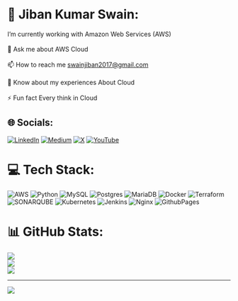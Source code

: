 # 💫 Jiban Kumar Swain:
I’m currently working with Amazon Web Services (AWS)<br><br>💬 Ask me about AWS Cloud<br><br>📫 How to reach me swainjiban2017@gmail.com<br><br>📄 Know about my experiences About Cloud<br><br>⚡ Fun fact Every think in Cloud


## 🌐 Socials:
[![LinkedIn](https://img.shields.io/badge/LinkedIn-%230077B5.svg?logo=linkedin&logoColor=white)](https://linkedin.com/in/https://www.linkedin.com/in/jiban-kumar-swain-95a2411b1/) [![Medium](https://img.shields.io/badge/Medium-12100E?logo=medium&logoColor=white)](https://medium.com/@https://jibankumar.hashnode.dev/) [![X](https://img.shields.io/badge/X-black.svg?logo=X&logoColor=white)](https://x.com/https://twitter.com/JibankuSwain) [![YouTube](https://img.shields.io/badge/YouTube-%23FF0000.svg?logo=YouTube&logoColor=white)](https://youtube.com/@https://www.youtube.com/channel/UCbka3TlUD_P0Fwc4A05YKwQhttps://www.youtube.com/channel/UCbka3TlUD_P0Fwc4A05YKwQ) 

# 💻 Tech Stack:
![AWS](https://img.shields.io/badge/AWS-%23FF9900.svg?style=for-the-badge&logo=amazon-aws&logoColor=white) ![Python](https://img.shields.io/badge/python-3670A0?style=for-the-badge&logo=python&logoColor=ffdd54) ![MySQL](https://img.shields.io/badge/mysql-%2300000f.svg?style=for-the-badge&logo=mysql&logoColor=white) ![Postgres](https://img.shields.io/badge/postgres-%23316192.svg?style=for-the-badge&logo=postgresql&logoColor=white) ![MariaDB](https://img.shields.io/badge/MariaDB-003545?style=for-the-badge&logo=mariadb&logoColor=white) ![Docker](https://img.shields.io/badge/docker-%230db7ed.svg?style=for-the-badge&logo=docker&logoColor=white) ![Terraform](https://img.shields.io/badge/terraform-%235835CC.svg?style=for-the-badge&logo=terraform&logoColor=white) ![SONARQUBE](https://img.shields.io/badge/sonarqube-4E9BCD.svg?style=for-the-badge&logo=sonarqube&logoColor=white&color=%234E9BCD) ![Kubernetes](https://img.shields.io/badge/kubernetes-%23326ce5.svg?style=for-the-badge&logo=kubernetes&logoColor=white) ![Jenkins](https://img.shields.io/badge/jenkins-%232C5263.svg?style=for-the-badge&logo=jenkins&logoColor=white) ![Nginx](https://img.shields.io/badge/nginx-%23009639.svg?style=for-the-badge&logo=nginx&logoColor=white) ![GithubPages](https://img.shields.io/badge/github%20pages-121013?style=for-the-badge&logo=github&logoColor=white)
# 📊 GitHub Stats:
![](https://github-readme-stats.vercel.app/api?username=JibanKumarSwain&theme=onedark&hide_border=false&include_all_commits=false&count_private=true)<br/>
![](https://github-readme-streak-stats.herokuapp.com/?user=JibanKumarSwain&theme=onedark&hide_border=false)<br/>
![](https://github-readme-stats.vercel.app/api/top-langs/?username=JibanKumarSwain&theme=onedark&hide_border=false&include_all_commits=false&count_private=true&layout=compact)

---
[![](https://visitcount.itsvg.in/api?id=JibanKumarSwain&icon=0&color=0)](https://visitcount.itsvg.in)

<!-- Proudly created with GPRM ( https://gprm.itsvg.in ) -->
